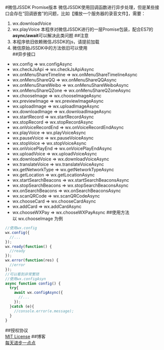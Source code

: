 #微信JSSDK Promise版本
微信JSSDK使用回调函数进行异步处理，但是某些接口会存在“回调嵌套”的问题，比如【播放一个服务器的录音文件】，需要：   
1. wx.downloadVoice
2. wx.playVoice
本程序对微信JSSDK进行的一层Promise包装，配合ES7的**async/await**可以解决此类问题
##注意   
1. 本程序依旧依赖微信JSSDK的js，请提前加载   
2. 微信原始JSSDK中的方法依旧可以使用  
##异步接口   
+ wx.config => wx.configAsync
+ wx.checkJsApi => wx.checkJsApiAsync
+ wx.onMenuShareTimeline => wx.onMenuShareTimelineAsync
+ wx.onMenuShareQQ => wx.onMenuShareQQAsync
+ wx.onMenuShareWeibo => wx.onMenuShareWeiboAsync
+ wx.onMenuShareQZone => wx.onMenuShareQZoneAsync
+ wx.chooseImage => wx.chooseImageAsync
+ wx.previewImage => wx.previewImageAsync
+ wx.uploadImage => wx.uploadImageAsync
+ wx.downloadImage => wx.downloadImageAsync
+ wx.startRecord => wx.startRecordAsync
+ wx.stopRecord => wx.stopRecordAsync
+ wx.onVoiceRecordEnd => wx.onVoiceRecordEndAsync
+ wx.playVoice => wx.playVoiceAsync
+ wx.pauseVoice => wx.pauseVoiceAsync
+ wx.stopVoice => wx.stopVoiceAsync
+ wx.onVoicePlayEnd => wx.onVoicePlayEndAsync
+ wx.uploadVoice => wx.uploadVoiceAsync
+ wx.downloadVoice => wx.downloadVoiceAsync
+ wx.translateVoice => wx.translateVoiceAsync
+ wx.getNetworkType => wx.getNetworkTypeAsync
+ wx.getLocation => wx.getLocationAsync
+ wx.startSearchBeacons => wx.startSearchBeaconsAsync
+ wx.stopSearchBeacons => wx.stopSearchBeaconsAsync
+ wx.onSearchBeacons => wx.onSearchBeaconsAsync
+ wx.scanQRCode => wx.scanQRCodeAsync
+ wx.chooseCard => wx.chooseCardAsync
+ wx.addCard => wx.addCardAsync
+ wx.chooseWXPay => wx.chooseWXPayAsync
##使用方法   
以 wx.chooseImage 为例   
```javascript
//使用wx.config
wx.config({
  //...
});
wx.ready(function() {
  //ready
});
wx.error(function(res) {
  //error
});
//可以看到非常繁琐
//使用wx.configAsyn
async function config() {
  try{
    await wx.configAsync({
      //...
    });
  }catch (e){
    //console.error(e.message);    
  }
}
```
##授权协议   
[MIT License](https://mit-license.org/)
##博客   
[每天进步一点点](https://www.ddhigh.com)